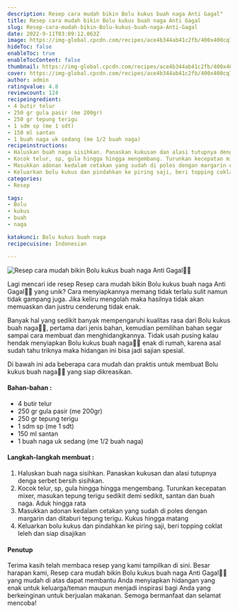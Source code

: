 ```yaml
---
description: Resep cara mudah bikin Bolu kukus buah naga Anti Gagal"
title: Resep cara mudah bikin Bolu kukus buah naga Anti Gagal
slug: Resep-cara-mudah-bikin-Bolu-kukus-buah-naga-Anti-Gagal
date: 2022-9-11T03:09:12.063Z
image: https://img-global.cpcdn.com/recipes/ace4b344ab41c2fb/400x400cq70/photo.jpg
hideToc: false
enableToc: true
enableTocContent: false
thumbnail: https://img-global.cpcdn.com/recipes/ace4b344ab41c2fb/400x400cq70/photo.jpg
cover: https://img-global.cpcdn.com/recipes/ace4b344ab41c2fb/400x400cq70/photo.jpg
author: admin
ratingvalue: 4.8
reviewcount: 124
recipeingredient:
- 4 butir telur
- 250 gr gula pasir (me 200gr)
- 250 gr tepung terigu
- 1 sdm sp (me 1 sdt)
- 150 ml santan
- 1 buah naga uk sedang (me 1/2 buah naga)
recipeinstructions:
- Haluskan buah naga sisihkan. Panaskan kukusan dan alasi tutupnya denga serbet bersih sisihkan.
- Kocok telur, sp, gula hingga hingga mengembang. Turunkan kecepatan mixer, masukan tepung terigu sedikit demi sedikit, santan dan buah naga. Aduk hingga rata
- Masukkan adonan kedalam cetakan yang sudah di poles dengan margarin dan ditaburi tepung terigu. Kukus hingga matang
- Keluarkan bolu kukus dan pindahkan ke piring saji, beri topping coklat leleh dan siap disajikan
categories:
- Resep

tags:
- Bolu
- kukus
- buah
- naga

katakunci: Bolu kukus buah naga
recipecuisine: Indonesian

---
```


![Resep cara mudah bikin Bolu kukus buah naga Anti Gagal👩‍🍳](https://img-global.cpcdn.com/recipes/ace4b344ab41c2fb/400x400cq70/photo.jpg)

Lagi mencari ide resep Resep cara mudah bikin Bolu kukus buah naga Anti Gagal👩‍🍳 yang unik? Cara menyiapkannya memang tidak terlalu sulit namun tidak gampang juga. Jika keliru mengolah maka hasilnya tidak akan memuaskan dan justru cenderung tidak enak.

Banyak hal yang sedikit banyak mempengaruhi kualitas rasa dari Bolu kukus buah naga👩‍🍳, pertama dari jenis bahan, kemudian pemilihan bahan segar sampai cara membuat dan menghidangkannya. Tidak usah pusing kalau hendak menyiapkan Bolu kukus buah naga👩‍🍳 enak di rumah, karena asal sudah tahu triknya maka hidangan ini bisa jadi sajian spesial.

Di bawah ini ada beberapa cara mudah dan praktis untuk membuat Bolu kukus buah naga👩‍🍳 yang siap dikreasikan.

<!--inarticleads1-->

#### Bahan-bahan :

- 4 butir telur
- 250 gr gula pasir (me 200gr)
- 250 gr tepung terigu
- 1 sdm sp (me 1 sdt)
- 150 ml santan
- 1 buah naga uk sedang (me 1/2 buah naga)

<!--inarticleads2-->

#### Langkah-langkah membuat :

1. Haluskan buah naga sisihkan. Panaskan kukusan dan alasi tutupnya denga serbet bersih sisihkan.
1. Kocok telur, sp, gula hingga hingga mengembang. Turunkan kecepatan mixer, masukan tepung terigu sedikit demi sedikit, santan dan buah naga. Aduk hingga rata
1. Masukkan adonan kedalam cetakan yang sudah di poles dengan margarin dan ditaburi tepung terigu. Kukus hingga matang
1. Keluarkan bolu kukus dan pindahkan ke piring saji, beri topping coklat leleh dan siap disajikan

#### Penutup

Terima kasih telah membaca resep yang kami tampilkan di sini. Besar harapan kami, Resep cara mudah bikin Bolu kukus buah naga Anti Gagal👩‍🍳 yang mudah di atas dapat membantu Anda menyiapkan hidangan yang enak untuk keluarga/teman maupun menjadi inspirasi bagi Anda yang berkeinginan untuk berjualan makanan. Semoga bermanfaat dan selamat mencoba!